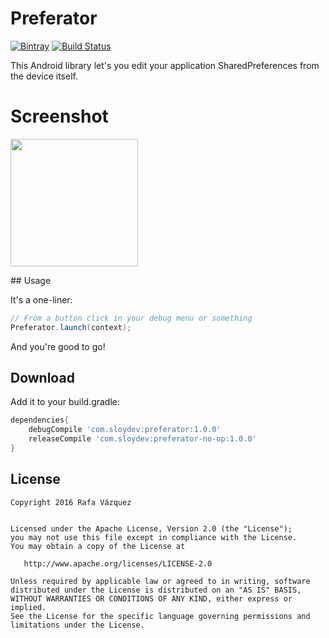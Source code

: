 # Preferator

[![Bintray](https://img.shields.io/bintray/v/sloy/maven/preferator.svg)](https://bintray.com/sloy/maven/preferator/) [![Build Status](https://travis-ci.org/Sloy/preferator.svg?branch=master)](https://travis-ci.org/Sloy/preferator)

This Android library let's you edit your application SharedPreferences from the device itself.

# Screenshot
<img src="art/screenshot.png" width="204px" height="auto"/>

## Usage

It's a one-liner:

```java
// From a button click in your debug menu or something
Preferator.launch(context);
```
And you're good to go!

## Download

Add it to your build.gradle:

```groovy
dependencies{
    debugCompile 'com.sloydev:preferator:1.0.0'
    releaseCompile 'com.sloydev:preferator-no-op:1.0.0'
}
```

## License

```
Copyright 2016 Rafa Vázquez


Licensed under the Apache License, Version 2.0 (the "License");
you may not use this file except in compliance with the License.
You may obtain a copy of the License at

   http://www.apache.org/licenses/LICENSE-2.0

Unless required by applicable law or agreed to in writing, software
distributed under the License is distributed on an "AS IS" BASIS,
WITHOUT WARRANTIES OR CONDITIONS OF ANY KIND, either express or implied.
See the License for the specific language governing permissions and
limitations under the License.
```
